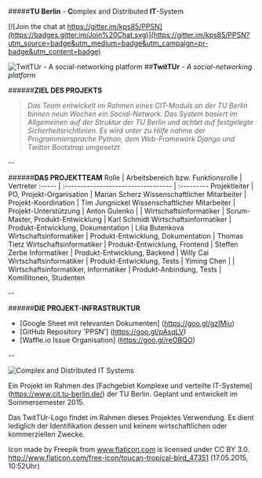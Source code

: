 #####**TU Berlin** - **C**omplex and Distributed **IT**-System

[![Join the chat at https://gitter.im/kps85/PPSN](https://badges.gitter.im/Join%20Chat.svg)](https://gitter.im/kps85/PPSN?utm_source=badge&utm_medium=badge&utm_campaign=pr-badge&utm_content=badge)

![TwitTUr - A social-networking platform][twittur_logo]
##**TwitTUr** - *A social-networking platform*

######**ZIEL DES PROJEKTS**
>*Das Team entwickelt im Rahmen eines CIT-Moduls an der TU Berlin binnen neun Wochen ein Social-Network. Das System basiert im Allgemeinen auf der Struktur der TU Berlin und achtet auf festgelegte Sicherheitsrichtlinien. Es wird unter zu Hilfe nahme der Programmiersprache Python, dem Web-Framework Django und Twitter Bootstrap umgesetzt.*

--

######**DAS PROJEKTTEAM**
Rolle | Arbeitsbereich bzw. Funktionsrolle | Vertreter
:----- | :---------------------------------- | :---------
Projektleiter | PO, Projekt-Organisation | Marian Scherz
Wissenschaftlicher Mitarbeiter | Projekt-Koordination | Tim Jungnickel
Wissenschaftlicher Mitarbeiter | Projekt-Unterstützung | Anton Gulenko
 |  | 
Wirtschaftsinformatiker | Scrum-Master, Produkt-Entwicklung | Karl Schmidt
Wirtschaftsinformatiker | Produkt-Entwicklung, Dokumentation | Lilia Butenkova
Wirtschaftsinformatiker | Produkt-Entwicklung, Dokumentation | Thomas Tietz
Wirtschaftsinformatiker | Produkt-Entwicklung, Frontend | Steffen Zerbe
Informatiker | Produkt-Entwicklung, Backend | Willy Cai
Wirtschaftsinformatiker | Produkt-Entwicklung, Tests | Yiming Chen
 |  | 
Wirtschaftsinformatiker, Informatiker | Produkt-Anbindung, Tests | Komillitonen, Studenten

--

######**DIE PROJEKT-INFRASTRUKTUR**
* [Google Sheet mit relevanten Dokumenten] (https://goo.gl/gzIMiu)
* [GitHub Repository 'PPSN'] (https://goo.gl/pAsqLV)
* [Waffle.io Issue Organisation] (https://goo.gl/reOBQO)

--

![Complex and Distributed IT Systems][cit_logo]

Ein Projekt im Rahmen des [Fachgebiet Komplexe und verteilte IT-Systeme] (https://www.cit.tu-berlin.de/) der TU Berlin. Geplant und entwickelt im Sommersemester 2015.

Das TwitTUr-Logo findet im Rahmen dieses Projektes Verwendung. Es dient lediglich der Identifikation dessen und keinem wirtschaftlichen oder kommerziellen Zwecke.

Icon made by Freepik from www.flaticon.com is licensed under CC BY 3.0. http://www.flaticon.com/free-icon/toucan-tropical-bird_47351 (17.05.2015, 10:52Uhr)

[twittur_logo]: https://github.com/kps85/PPSN/blob/master/img/twittur_logo.JPG
[cit_logo]: https://github.com/kps85/PPSN/blob/master/img/cit_logo.jpg
